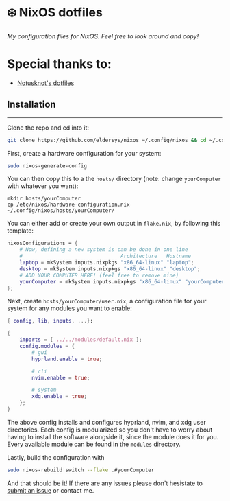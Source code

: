 # ❄️ NixOS dotfiles

*My configuration files for NixOS. Feel free to look around and copy!* 

# Special thanks to:
- [Notusknot's dotfiles](https://github.com/notusknot/dotfiles-nix)

## Installation
---

Clone the repo and cd into it:

```bash
git clone https://github.com/eldersys/nixos ~/.config/nixos && cd ~/.config/nixos
```
First, create a hardware configuration for your system:

```bash
sudo nixos-generate-config
```

You can then copy this to a the `hosts/` directory (note: change `yourComputer` with whatever you want):

```
mkdir hosts/yourComputer
cp /etc/nixos/hardware-configuration.nix ~/.config/nixos/hosts/yourComputer/
```

You can either add or create your own output in `flake.nix`, by following this template:
```nix
nixosConfigurations = {
    # Now, defining a new system is can be done in one line
    #                                Architecture   Hostname
    laptop = mkSystem inputs.nixpkgs "x86_64-linux" "laptop";
    desktop = mkSystem inputs.nixpkgs "x86_64-linux" "desktop";
    # ADD YOUR COMPUTER HERE! (feel free to remove mine)
    yourComputer = mkSystem inputs.nixpkgs "x86_64-linux" "yourComputer";
};
```

Next, create `hosts/yourComputer/user.nix`, a configuration file for your system for any modules you want to enable:
```nix
{ config, lib, inputs, ...}:

{
    imports = [ ../../modules/default.nix ];
    config.modules = {
        # gui
        hyprland.enable = true;

        # cli
        nvim.enable = true;

        # system
        xdg.enable = true;
    };
}
```
The above config installs and configures hyprland, nvim, and xdg user directories. Each config is modularized so you don't have to worry about having to install the software alongside it, since the module does it for you. Every available module can be found in the `modules` directory.

Lastly, build the configuration with 

```bash
sudo nixos-rebuild switch --flake .#yourComputer
```

And that should be it! If there are any issues please don't hesistate to [submit an issue](https://github.com/eldersys/nixos/issues) or contact me.

